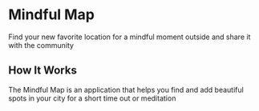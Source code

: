 # Mindful Map

Find your new favorite location for a mindful moment outside and share it with the community

## How It Works

The Mindful Map is an application that helps you find and add beautiful spots in your city for a short time out or meditation
